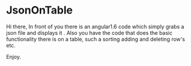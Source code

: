 # JsonOnTable

Hi there,
In front of you there is an angular1.6 code which simply grabs a json file and displays it .
Also you have the code that does the basic functionality there is on a table, such a sorting adding and deleting row's etc.

Enjoy.

